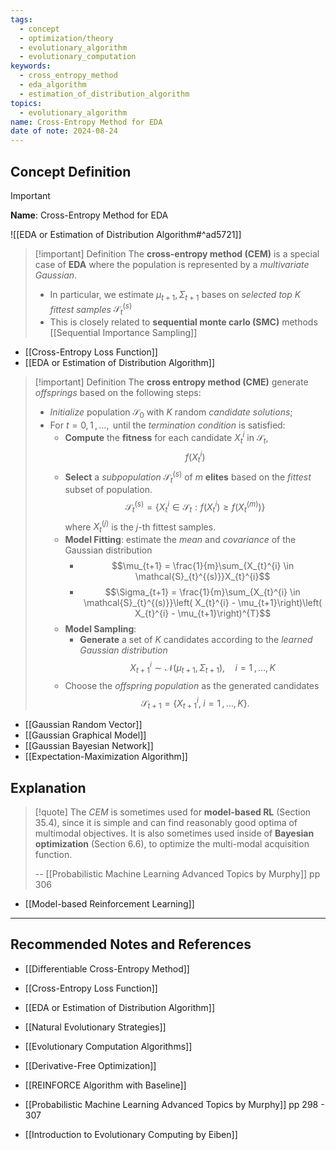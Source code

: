 ```yaml
---
tags:
  - concept
  - optimization/theory
  - evolutionary_algorithm
  - evolutionary_computation
keywords:
  - cross_entropy_method
  - eda_algorithm
  - estimation_of_distribution_algorithm
topics:
  - evolutionary_algorithm
name: Cross-Entropy Method for EDA
date of note: 2024-08-24
---
```


## Concept Definition

>[!important]
>**Name**: Cross-Entropy Method for EDA

![[EDA or Estimation of Distribution Algorithm#^ad5721]]

>[!important] Definition
>The **cross-entropy method (CEM)** is a special case of **EDA** where the population is represented by a *multivariate Gaussian*. 
>
>- In particular, we estimate $\mu_{t+1}, \Sigma_{t+1}$ bases on *selected top $K$ fittest samples* $\mathcal{S}_{t}^{(s)}$
>- This is closely related to **sequential monte carlo (SMC)** methods [[Sequential Importance Sampling]]

- [[Cross-Entropy Loss Function]]
- [[EDA or Estimation of Distribution Algorithm]]



>[!important] Definition
>The **cross entropy method (CME)** generate *offsprings* based on the following steps:
>- *Initialize* population $\mathcal{S}_{0}$ with $K$ random *candidate solutions*;
>- For $t= 0,\,1\,{,}\ldots{,}\,$ until the *termination condition* is satisfied:
>	- **Compute** the **fitness** for each candidate $X_{t}^{i}$ in $\mathcal{S}_{t}$, $$f(X_{t}^{i})$$
>	- **Select** a *subpopulation* $\mathcal{S}_{t}^{(s)}$ of $m$ **elites**  based on the *fittest* subset of  population. $$\mathcal{S}_{t}^{(s)} = \left\{ X_{t}^{i} \in \mathcal{S}_{t}: f(X_{t}^{i}) \ge f(X_{t}^{(m)}) \right\}$$ where $X_{t}^{(j)}$ is the *j*-th fittest samples.
>	- **Model Fitting**: estimate the *mean* and *covariance* of the Gaussian distribution
>		- $$\mu_{t+1} = \frac{1}{m}\sum_{X_{t}^{i} \in \mathcal{S}_{t}^{(s)}}X_{t}^{i}$$
>		- $$\Sigma_{t+1} = \frac{1}{m}\sum_{X_{t}^{i} \in \mathcal{S}_{t}^{(s)}}\left( X_{t}^{i} - \mu_{t+1}\right)\left( X_{t}^{i} - \mu_{t+1}\right)^{T}$$
>	- **Model Sampling**:
>		- **Generate** a set of $K$ candidates according to the *learned Gaussian distribution* $$X_{t+1}^{i} \sim \mathcal{N}(\mu_{t+1}, \Sigma_{t+1}), \quad i=1\,{,}\ldots{,}\,K$$
>	- Choose the *offspring population* as the generated candidates $$\mathcal{S}_{t+1} = \left\{ X_{t+1}^{i}, \; i=1\,{,}\ldots{,}\,K \right\}.$$

- [[Gaussian Random Vector]]
- [[Gaussian Graphical Model]]
- [[Gaussian Bayesian Network]]
- [[Expectation-Maximization Algorithm]]


## Explanation

>[!quote]
>The *CEM* is sometimes used for **model-based RL** (Section 35.4), since it is simple and can find reasonably good optima of multimodal objectives. It is also sometimes used inside of **Bayesian optimization** (Section 6.6), to optimize the multi-modal acquisition function.
>
>-- [[Probabilistic Machine Learning Advanced Topics by Murphy]] pp 306

- [[Model-based Reinforcement Learning]]



-----------
##  Recommended Notes and References


- [[Differentiable Cross-Entropy Method]]
- [[Cross-Entropy Loss Function]]
- [[EDA or Estimation of Distribution Algorithm]]

- [[Natural Evolutionary Strategies]]
- [[Evolutionary Computation Algorithms]]
- [[Derivative-Free Optimization]]

- [[REINFORCE Algorithm with Baseline]]


- [[Probabilistic Machine Learning Advanced Topics by Murphy]] pp 298 - 307
- [[Introduction to Evolutionary Computing by Eiben]]